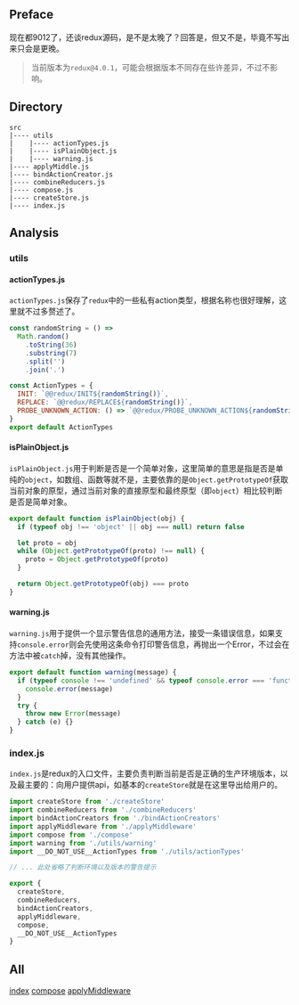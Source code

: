 ## Preface
现在都9012了，还谈redux源码，是不是太晚了？回答是，但又不是，毕竟不写出来只会是更晚。
> 当前版本为`redux@4.0.1`，可能会根据版本不同存在些许差异，不过不影响。

## Directory
```
src
|---- utils
|    |---- actionTypes.js
|    |---- isPlainObject.js
|    |---- warning.js
|---- applyMiddle.js
|---- bindActionCreator.js
|---- combineReducers.js
|---- compose.js
|---- createStore.js
|---- index.js
```

## Analysis
### utils
#### actionTypes.js
`actionTypes.js`保存了`redux`中的一些私有action类型，根据名称也很好理解，这里就不过多赘述了。

```javascript
const randomString = () =>
  Math.random()
    .toString(36)
    .substring(7)
    .split('')
    .join('.')

const ActionTypes = {
  INIT: `@@redux/INIT${randomString()}`,
  REPLACE: `@@redux/REPLACE${randomString()}`,
  PROBE_UNKNOWN_ACTION: () => `@@redux/PROBE_UNKNOWN_ACTION${randomString()}`
}
export default ActionTypes
```

#### isPlainObject.js
`isPlainObject.js`用于判断是否是一个简单对象，这里简单的意思是指是否是单纯的`object`，如数组、函数等就不是，主要依靠的是`Object.getPrototypeOf`获取当前对象的原型，通过当前对象的直接原型和最终原型（即`object`）相比较判断是否是简单对象。

```javascript
export default function isPlainObject(obj) {
  if (typeof obj !== 'object' || obj === null) return false

  let proto = obj
  while (Object.getPrototypeOf(proto) !== null) {
    proto = Object.getPrototypeOf(proto)
  }

  return Object.getPrototypeOf(obj) === proto
}
```


#### warning.js
`warning.js`用于提供一个显示警告信息的通用方法，接受一条错误信息，如果支持`console.error`则会先使用这条命令打印警告信息，再抛出一个Error，不过会在方法中被`catch`掉，没有其他操作。

```javascript
export default function warning(message) {
  if (typeof console !== 'undefined' && typeof console.error === 'function') {
    console.error(message)
  }
  try {
    throw new Error(message)
  } catch (e) {}
}
```

### index.js
`index.js`是redux的入口文件，主要负责判断当前是否是正确的生产环境版本，以及最主要的：向用户提供api，如基本的`createStore`就是在这里导出给用户的。

```javascript
import createStore from './createStore'
import combineReducers from './combineReducers'
import bindActionCreators from './bindActionCreators'
import applyMiddleware from './applyMiddleware'
import compose from './compose'
import warning from './utils/warning'
import __DO_NOT_USE__ActionTypes from './utils/actionTypes'

// ... 此处省略了判断环境以及版本的警告提示

export {
  createStore,
  combineReducers,
  bindActionCreators,
  applyMiddleware,
  compose,
  __DO_NOT_USE__ActionTypes
}
```

## All
[index](./index.md)
[compose](./compose.md)
[applyMiddleware](./applyMiddleware.md)